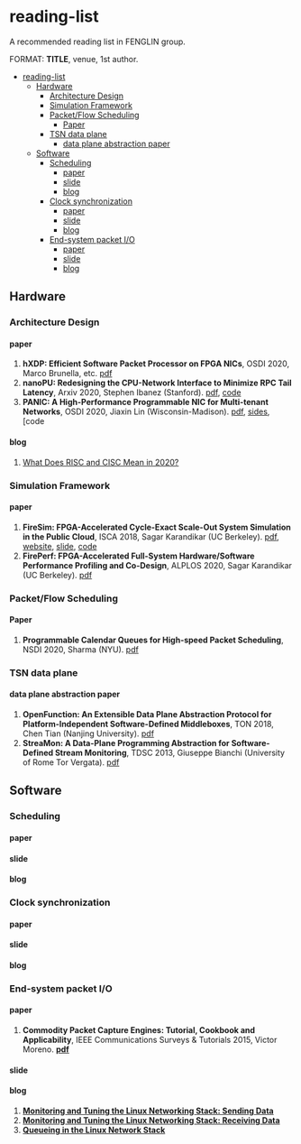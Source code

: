 # reading-list
A recommended reading list in FENGLIN group.

FORMAT: **TITLE**, venue, 1st author.

- [reading-list](#reading-list)
  - [Hardware](#hardware)
    - [Architecture Design](#architecture-design)
    - [Simulation Framework](#packetflow-scheduling)
    - [Packet/Flow Scheduling](#Simulation-Framework)
      - [Paper](#paper-1)
    - [TSN data plane](#tsn-data-plane)
      - [data plane abstraction paper](#data-plane-abstraction-paper)
  - [Software](#software)
    - [Scheduling](#scheduling)
      - [paper](#paper-2)
      - [slide](#slide-1)
      - [blog](#blog-1)
    - [Clock synchronization](#clock-synchronization)
      - [paper](#paper-3)
      - [slide](#slide-2)
      - [blog](#blog-2)
    - [End-system packet I/O](#end-system-packet-io)
      - [paper](#paper-4)
      - [slide](#slide-3)
      - [blog](#blog-3)

## Hardware

### Architecture Design

#### paper

1. **hXDP: Efficient Software Packet Processor on FPGA NICs**, OSDI 2020, Marco Brunella, etc. [pdf](https://www.usenix.org/system/files/osdi20-brunella.pdf)
3. **nanoPU: Redesigning the CPU-Network Interface to Minimize RPC Tail Latency**, Arxiv 2020, Stephen Ibanez (Stanford). [pdf](https://arxiv.org/pdf/2010.12114.pdf), [code](https://github.com/l-nic)
3. **PANIC: A High-Performance Programmable NIC for Multi-tenant Networks**, OSDI 2020, Jiaxin Lin (Wisconsin-Madison). [pdf](https://www.usenix.org/system/files/osdi20-lin.pdf), [sides](https://www.usenix.org/sites/default/files/conference/protected-files/osdi20_slides_lin.pdf), [code

#### blog

1. [What Does RISC and CISC Mean in 2020?](https://medium.com/swlh/what-does-risc-and-cisc-mean-in-2020-7b4d42c9a9de)

### Simulation Framework

#### paper

1. **FireSim: FPGA-Accelerated Cycle-Exact Scale-Out System Simulation in the Public Cloud**, ISCA 2018, Sagar Karandikar (UC Berkeley). [pdf](https://sagark.org/assets/pubs/firesim-isca2018.pdf), [website](https://fires.im/), [slide](http://iscaconf.org/isca2018/slides/1A3.pdf), [code]([github.com/firesim/firesim](https://github.com/firesim/firesim))
2. **FirePerf: FPGA-Accelerated Full-System Hardware/Software Performance Profiling and Co-Design**, ALPLOS 2020, Sagar Karandikar (UC Berkeley). [pdf](https://people.eecs.berkeley.edu/~alonamid/papers/asplos2020-fireperf.pdf)

### Packet/Flow Scheduling

#### Paper

1. **Programmable Calendar Queues for High-speed Packet Scheduling**, NSDI 2020, Sharma (NYU). [pdf](https://cs.nyu.edu/~anirudh/calendar_queues.pdf) 

### TSN data plane

#### data plane abstraction paper

1. **OpenFunction: An Extensible Data Plane Abstraction Protocol for Platform-Independent Software-Defined Middleboxes**, TON 2018, Chen Tian (Nanjing University). [pdf](https://cs.nju.edu.cn/tianchen/lunwen/2018/openfunction-tnet.pdf) 
2. **StreaMon: A Data-Plane Programming Abstraction for Software-Defined Stream Monitoring**, TDSC 2013, Giuseppe Bianchi (University of Rome Tor Vergata). [pdf](https://arxiv.org/pdf/1311.2442.pdf) 

## Software
### Scheduling
#### paper
#### slide
#### blog
### Clock synchronization
#### paper
#### slide
#### blog
### End-system packet I/O
#### paper
1. **Commodity Packet Capture Engines: Tutorial, Cookbook and Applicability**, IEEE Communications Surveys & Tutorials 2015, Victor Moreno. [**pdf**](https://ieeexplore.ieee.org/document/7101227)
#### slide
#### blog
1. [**Monitoring and Tuning the Linux Networking Stack: Sending Data**](https://blog.packagecloud.io/eng/2017/02/06/monitoring-tuning-linux-networking-stack-sending-data/)
2. [**Monitoring and Tuning the Linux Networking Stack: Receiving Data**](https://blog.packagecloud.io/eng/2016/06/22/monitoring-tuning-linux-networking-stack-receiving-data/)
3. [**Queueing in the Linux Network Stack**](https://www.coverfire.com/articles/queueing-in-the-linux-network-stack/)
